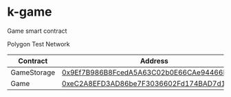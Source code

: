 # k-game
Game smart contract

Polygon Test Network

| Contract | Address |
| --- | --- |
| GameStorage | [0x9Ef7B986B8FcedA5A63C02b0E66CAe94466E28B8](https://mumbai.polygonscan.com/address/0x9Ef7B986B8FcedA5A63C02b0E66CAe94466E28B8) |
| Game | [0xeC2A8EFD3AD86be7F3036602Fd174BAD7d1Cb2Af](https://mumbai.polygonscan.com/address/0xeC2A8EFD3AD86be7F3036602Fd174BAD7d1Cb2Af) |